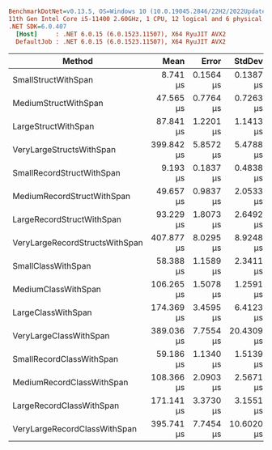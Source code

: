 ``` ini

BenchmarkDotNet=v0.13.5, OS=Windows 10 (10.0.19045.2846/22H2/2022Update)
11th Gen Intel Core i5-11400 2.60GHz, 1 CPU, 12 logical and 6 physical cores
.NET SDK=6.0.407
  [Host]     : .NET 6.0.15 (6.0.1523.11507), X64 RyuJIT AVX2
  DefaultJob : .NET 6.0.15 (6.0.1523.11507), X64 RyuJIT AVX2


```
|                              Method |       Mean |     Error |     StdDev |     Median |     Gen0 |     Gen1 |     Gen2 |  Allocated |
|------------------------------------ |-----------:|----------:|-----------:|-----------:|---------:|---------:|---------:|-----------:|
|            SmallStructWithSpan |   8.741 μs | 0.1564 μs |  0.1387 μs |   8.761 μs |  12.6495 |   2.5177 |        - |   78.15 KB |
|           MediumStructWithSpan |  47.565 μs | 0.7764 μs |  0.7263 μs |  47.582 μs |  71.4111 |  71.4111 |  71.4111 |  234.42 KB |
|            LargeStructWithSpan |  87.841 μs | 1.2201 μs |  1.1413 μs |  87.834 μs | 124.8779 | 124.8779 | 124.8779 |  390.69 KB |
|       VeryLargeStructsWithSpan | 399.842 μs | 5.8572 μs |  5.4788 μs | 399.522 μs | 154.2969 | 154.2969 | 154.2969 |  859.44 KB |
|      SmallRecordStructWithSpan |   9.193 μs | 0.1837 μs |  0.4838 μs |   9.151 μs |  12.6495 |   2.5177 |        - |   78.15 KB |
|     MediumRecordStructWithSpan |  49.657 μs | 0.9837 μs |  2.0533 μs |  49.622 μs |  71.4111 |  71.4111 |  71.4111 |  234.42 KB |
|      LargeRecordStructWithSpan |  93.229 μs | 1.8073 μs |  2.6492 μs |  92.563 μs | 124.8779 | 124.8779 | 124.8779 |  390.69 KB |
| VeryLargeRecordStructsWithSpan | 407.877 μs | 8.0295 μs |  8.9248 μs | 408.232 μs | 155.2734 | 155.2734 | 155.2734 |  859.44 KB |
|             SmallClassWithSpan |  58.388 μs | 1.1589 μs |  2.3411 μs |  57.652 μs |  50.8423 |  25.3906 |        - |  312.52 KB |
|            MediumClassWithSpan | 106.265 μs | 1.5078 μs |  1.2591 μs | 105.952 μs |  76.4160 |  38.2080 |        - |  468.77 KB |
|             LargeClassWithSpan | 174.369 μs | 3.4595 μs |  6.4123 μs | 173.719 μs | 101.8066 |  50.7813 |        - |  625.02 KB |
|         VeryLargeClassWithSpan | 389.036 μs | 7.7554 μs | 20.4309 μs | 378.035 μs | 178.2227 |  88.8672 |        - | 1093.77 KB |
|       SmallRecordClassWithSpan |  59.186 μs | 1.1340 μs |  1.5139 μs |  59.608 μs |  50.8423 |  25.3906 |        - |  312.52 KB |
|      MediumRecordClassWithSpan | 108.366 μs | 2.0903 μs |  2.5671 μs | 108.463 μs |  76.4160 |  38.2080 |        - |  468.77 KB |
|       LargeRecordClassWithSpan | 171.141 μs | 3.3730 μs |  3.1551 μs | 171.274 μs | 101.8066 |  50.7813 |        - |  625.02 KB |
|   VeryLargeRecordClassWithSpan | 395.741 μs | 7.7454 μs | 10.6020 μs | 396.552 μs | 178.2227 |  88.8672 |        - | 1093.77 KB |

